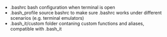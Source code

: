 
- .bashrc
    bash configuration when terminal is open
- .bash_profile
    source bashrc to make sure .bashrc works under different scenarios (e.g. terminal emulators)
- .bash_it/custom
    folder contaning custom functions and aliases, compatible with .bash_it
    
